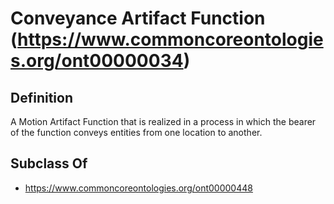 # Conveyance Artifact Function (https://www.commoncoreontologies.org/ont00000034)

## Definition
A Motion Artifact Function that is realized in a process in which the bearer of the function conveys entities from one location to another.

## Subclass Of
- https://www.commoncoreontologies.org/ont00000448

